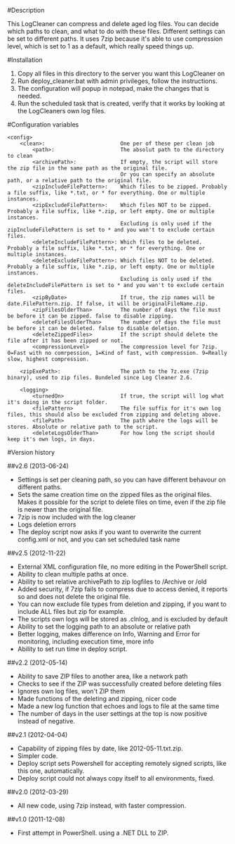 #Description

This LogCleaner can compress and delete aged log files. You can decide which paths to clean, and what to do
with these files. Different settings can be set to different paths.
It uses 7zip because it's able to use compression level, which is set to 1 as a default, which really speed things up.

#Installation

1. Copy all files in this directory to the server you want this LogCleaner on
2. Run deploy_cleaner.bat with admin privileges, follow the instructions.
3. The configuration will popup in notepad, make the changes that is needed.
4. Run the scheduled task that is created, verify that it works by looking at the LogCleaners own log files.

#Configuration variables

```
<config>
	<clean>:						One per of these per clean job
		<path>:						The absolut path to the directory to clean
		<archivePath>:				If empty, the script will store the zip file in the same path as the original file.
									Or you can specify an absolute path, or a relative path to the original file.
		<zipIncludeFilePattern>:	Which files to be zipped. Probably a file suffix, like *.txt, or * for everything. One or multiple instances.
		<zipExcludeFilePattern>:	Which files NOT to be zipped. Probably a file suffix, like *.zip, or left empty. One or multiple instances.
									Excluding is only used if the zipIncludeFilePattern is set to * and you wan't to exclude certain files.
		<deleteIncludeFilePattern>:	Which files to be deleted. Probably a file suffix, like *.txt, or * for everything. One or multiple instances.
		<deleteExcludeFilePattern>:	Which files NOT to be deleted. Probably a file suffix, like *.zip, or left empty. One or multiple instances.
									Excluding is only used if the deleteIncludeFilePattern is set to * and you wan't to exclude certain files.
		<zipByDate>					If true, the zip names will be date.FilePattern.zip. If false, it will be originalFileName.zip.
		<zipFilesOlderThan>			The number of days the file must be before it can be zipped. false to disable zipping.
		<deleteFilesOlderThan>		The number of days the file must be before it can be deleted. false to disable deletion.
		<deleteZippedFiles>			If the script should delete the file after it has been zipped or not.
		<compressionLevel>			The compression level for 7zip. 0=Fast with no comrpession, 1=Kind of fast, with compression. 9=Really slow, highest compression.

	<zipExePath>:					The path to the 7z.exe (7zip binary), used to zip files. Bundeled since Log Cleaner 2.6.

	<logging>
		<turnedOn>					If true, the script will log what it's doing in the script folder.
		<filePattern>				The file suffix for it's own log files, this should also be excluded from zipping and deleting above.
		<filePath>					The path where the logs will be stores. Absolute or relative path to the script.
		<deleteLogsOlderThan>		For how long the script should keep it's own logs, in days.
```	

#Version history

##v2.6 (2013-06-24)
* Settings is set per cleaning path, so you can have different behavour on different paths.
* Sets the same creation time on the zipped files as the original files. Makes it possible for the script to delete files on time, even if the zip file is newer than the original file.
* 7zip is now included with the log cleaner
* Logs deletion errors
* The deploy script now asks if you want to overwrite the current config.xml or not, and you can set scheduled task name

##v2.5 (2012-11-22)
* External XML configuration file, no more editing in the PowerShell script.
* Ability to clean multiple paths at once.
* Ability to set relative archivePath to zip logfiles to /Archive or /old
* Added security, if 7zip fails to compress due to access denied, it reports so and does not delete the original file.
* You can now exclude file types from deletion and zipping, if you want to include ALL files but zip for example.
* The scripts own logs will be stored as .clnlog, and is excluded by default
* Ability to set the logging path to an absolute or relative path
* Better logging, makes difference on Info, Warning and Error for monitoring, including execution time, more info
* Ability to set run time in deploy script.

##v2.2 (2012-05-14)
* Ability to save ZIP files to another area, like a network path
* Checks to see if the ZIP was successfully created before deleting files
* Ignores own log files, won't ZIP them
* Made functions of the deleting and zipping, nicer code
* Made a new log function that echoes and logs to file at the same time
* The number of days in the user settings at the top is now positive instead of negative.

##v2.1 (2012-04-04)
* Capability of zipping files by date, like 2012-05-11.txt.zip.
* Simpler code.
* Deploy script sets Powershell for accepting remotely signed scripts, like this one, automatically.
* Deploy script could not always copy itself to all environments, fixed.

##v2.0 (2012-03-29)
* All new code, using 7zip instead, with faster compression.

##v1.0 (2011-12-08)
* First attempt in PowerShell. using a .NET DLL to ZIP.